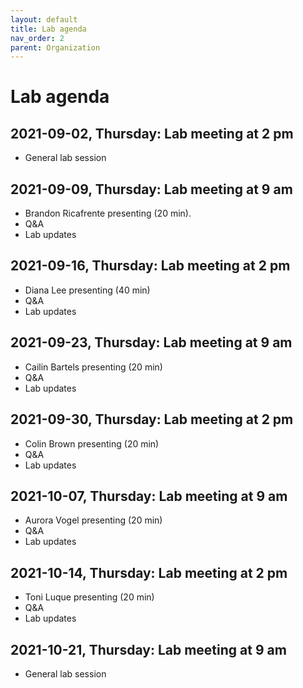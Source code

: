 ```yaml
---
layout: default
title: Lab agenda
nav_order: 2
parent: Organization
---
```


# Lab agenda

## 2021-09-02, Thursday: Lab meeting at 2 pm
+ General lab session 

## 2021-09-09, Thursday: Lab meeting at 9 am
+ Brandon Ricafrente presenting (20 min).
+ Q&A
+ Lab updates

## 2021-09-16, Thursday: Lab meeting at 2 pm
+ Diana Lee presenting (40 min)
+ Q&A
+ Lab updates

## 2021-09-23, Thursday: Lab meeting at 9 am
+ Cailin Bartels presenting (20 min)
+ Q&A
+ Lab updates

## 2021-09-30, Thursday: Lab meeting at 2 pm
+ Colin Brown presenting (20 min)
+ Q&A
+ Lab updates

## 2021-10-07, Thursday: Lab meeting at 9 am
+ Aurora Vogel presenting (20 min)
+ Q&A
+ Lab updates

## 2021-10-14, Thursday: Lab meeting at 2 pm
+ Toni Luque presenting (20 min)
+ Q&A
+ Lab updates

## 2021-10-21, Thursday: Lab meeting at 9 am
+ General lab session